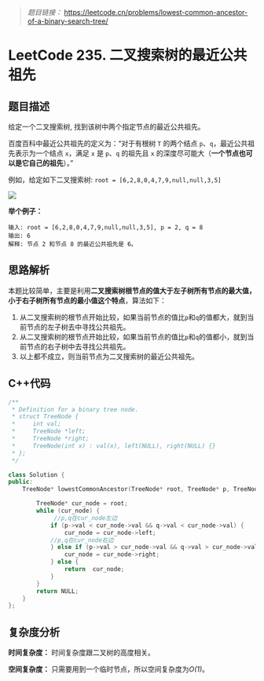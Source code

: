 > *题目链接：* https://leetcode.cn/problems/lowest-common-ancestor-of-a-binary-search-tree/

# LeetCode 235. 二叉搜索树的最近公共祖先

## 题目描述

给定一个二叉搜索树, 找到该树中两个指定节点的最近公共祖先。

百度百科中最近公共祖先的定义为：“对于有根树 `T` 的两个结点 `p`、`q`，最近公共祖先表示为一个结点 `x`，满足 `x` 是 `p`、`q` 的祖先且 `x` 的深度尽可能大（**一个节点也可以是它自己的祖先**）。”

例如，给定如下二叉搜索树: `root = [6,2,8,0,4,7,9,null,null,3,5]`

![](https://gitee.com/ldtech007/picture/raw/master/pic/lc-0235-01.png)

**举个例子：**

```
输入: root = [6,2,8,0,4,7,9,null,null,3,5], p = 2, q = 8
输出: 6 
解释: 节点 2 和节点 8 的最近公共祖先是 6。
```

## 思路解析

本题比较简单，主要是利用**二叉搜索树根节点的值大于左子树所有节点的最大值，小于右子树所有节点的最小值这个特点**，算法如下：

1. 从二叉搜索树的根节点开始比较，如果当前节点的值比`p`和`q`的值都大，就到当前节点的左子树去中寻找公共祖先。
2. 从二叉搜索树的根节点开始比较，如果当前节点的值比`p`和`q`的值都小，就到当前节点的右子树中去寻找公共祖先。
3. 以上都不成立，则当前节点为二叉搜索树的最近公共祖先。

## C++代码

```cpp
/**
 * Definition for a binary tree node.
 * struct TreeNode {
 *     int val;
 *     TreeNode *left;
 *     TreeNode *right;
 *     TreeNode(int x) : val(x), left(NULL), right(NULL) {}
 * };
 */

class Solution {
public:
    TreeNode* lowestCommonAncestor(TreeNode* root, TreeNode* p, TreeNode* q) {

        TreeNode* cur_node = root;
        while (cur_node) {
             //p,q在cur_node左边
            if (p->val < cur_node->val && q->val < cur_node->val) {
                cur_node = cur_node->left;
            //p,q在cur_node右边
            } else if (p->val > cur_node->val && q->val > cur_node->val) {
                cur_node = cur_node->right;
            } else {
                return  cur_node;
            }
        }
        return NULL;
    }
};
```

## 复杂度分析

**时间复杂度：** 时间复杂度跟二叉树的高度相关。

**空间复杂度：** 只需要用到一个临时节点，所以空间复杂度为*O(1)*。

